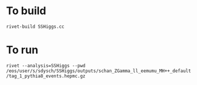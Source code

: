 # To build
`rivet-build SSHiggs.cc`

# To run
`rivet --analysis=SSHiggs --pwd /eos/user/s/sdysch/SSHiggs/outputs/schan_ZGamma_ll_eemumu_MH++_default/tag_1_pythia8_events.hepmc.gz`
